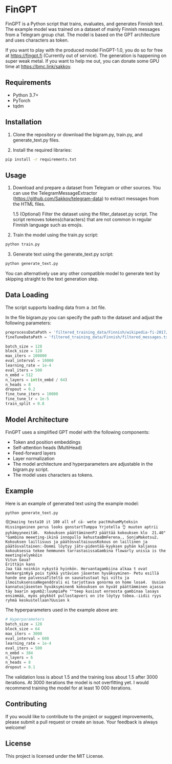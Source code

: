 # FinGPT
FinGPT is a Python script that trains, evaluates, and generates Finnish text. The example model was trained on a dataset of mainly Finnish messages from a Telegram group chat. The model is based on the GPT architecture and uses characters as token.

If you want to play with the produced model FinGPT-1.0, you do so for free at https://fingpt.fi (Currently out of service). The generation is happening on super weak metal. If you want to help me out, you can donate some GPU time at https://bmc.link/sakkov.

## Requirements
- Python 3.7+
- PyTorch
- tqdm

## Installation
1. Clone the repository or download the bigram.py, train.py, and generate_text.py files.

2. Install the required libraries:
```bash
pip install -r requirements.txt
```

## Usage
1. Download and prepare a dataset from Telegram or other sources. You can use the TelegramMessageExtractor (https://github.com/Sakkov/telegram-data) to extract messages from the HTML files.

    1.5 (Optional) Filter the dataset using the filter_dataset.py script. The script removes tokens(characters) that are not common in regular Finnish language such as emojis. 

2. Train the model using the train.py script:

```bash
python train.py
```

3. Generate text using the generate_text.py script:

```bash
python generate_text.py
```

You can alternatively use any other compatible model to generate text by skipping straight to the text generation step.

## Data Loading

The script supports loading data from a .txt file. 

In the file bigram.py you can specify the path to the dataset and adjust the following parameters:

```python
preprocessDataPath = 'filtered_training_data/Finnish/wikipedia-fi-2017/'
fineTuneDataPath = 'filtered_training_data/Finnish/filtered_messages.txt'

batch_size = 128
block_size = 128
max_iters = 100000
eval_interval = 10000
learning_rate = 1e-4
eval_iters = 500
n_embd = 512
n_layers = int(n_embd / 64)
n_heads = 8
dropout = 0.2
fine_tune_iters = 10000
fine_tune_lr = 1e-5
train_split = 0.8
```

## Model Architecture
FinGPT uses a simplified GPT model with the following components:

- Token and position embeddings
- Self-attention heads (MultiHead)
- Feed-forward layers
- Layer normalization
- The model architecture and hyperparameters are adjustable in the bigram.py script.
- The model uses characters as tokens.

## Example
Here is an example of generated text using the example model:

```bash
python generate_text.py
```

```output
😍🤩mazing testa10 it 100 all of cä- wete pactHuhumMyteksin Hissinganinen perus looks gonstartTumppa Yrjotella 👌 muuten aptrii pyhämyyneeitä6.  Kokouksen päättäminenPJ päättää kokouksen klo  21.40"
"Gambina meeeting-ikinä innopullo kehustaaBmFerena., SonjaMakotsu2. Kokouksen laillisuus ja päätösvaltaisuusKokous on laillinen ja päätösvaltainen:-Dommi löytyy jätv-pidentää-kyyksen pyhän kaljansa kokouksessa tekee hemmunen tarrastasissaGambina flowarly unisia is the meeting)elymköin
Vitun Gaua?
Erittäin kans
Jaa tää noinkin nykystä hyinkön. Hervantagambiina alkaa t ovat henkerginKyä pois tykkä ystävien jäsenten hyväksyminen- Petu esillä hande one palvessaTiteltä on saunatustaat hyi vittu ja ilmoituksenssaNegenddrali ei tarjottava gonorma on home losa4.  Uusien kannatusjäsenten hyväksyminen6 kokouksen on hyvät päättämminen ajassa täy baarin agumb2:luumpiaPe ""teep kusisut enroosta gambinaa lasays ensimmää, myös pöykköt pullostapveri on ite löytyy tobea.-iidii ryys ryhmä keskustellaan?Uusien k
```

The hyperparameters used in the example above are:

```python
# Hyperparameters
batch_size = 128
block_size = 64
max_iters = 3000
eval_interval = 600
learning_rate = 1e-4
eval_iters = 500
n_embd = 384
n_layers = 6
n_heads = 8
dropout = 0.1
```

The validation loss is about 1.5 and the training loss about 1.5 after 3000 iterations. At 3000 iterations the model is not overfitting yet. I would recommend training the model for at least 10 000 iterations.

## Contributing
If you would like to contribute to the project or suggest improvements, please submit a pull request or create an issue. Your feedback is always welcome!

## License
This project is licensed under the MIT License.
